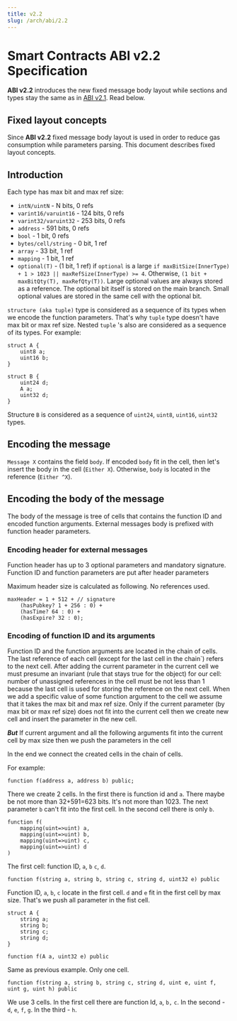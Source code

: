 ```yaml
---
title: v2.2
slug: /arch/abi/2.2
---
```


# Smart Contracts ABI v2.2 Specification

**ABI v2.2** introduces the new fixed message body layout while sections and types stay the same as in [ABI v2.1](2.1.md). Read below.

## Fixed layout concepts

Since **ABI v2.2** fixed message body layout is used in order to reduce gas consumption while parameters parsing. This document describes fixed layout concepts.

## Introduction

Each type has max bit and max ref size:

- `intN/uintN` - N bits, 0 refs
- `varint16/varuint16` - 124 bits, 0 refs
- `varint32/varuint32` - 253 bits, 0 refs
- `address` - 591 bits, 0 refs
- `bool` - 1 bit, 0 refs
- `bytes/cell/string` - 0 bit, 1 ref
- `array` - 33 bit, 1 ref
- `mapping` - 1 bit, 1 ref
- `optional(T)` - (1 bit, 1 ref) if `optional` is a large `if maxBitSize(InnerType) + 1 > 1023 || maxRefSize(InnerType) >= 4`. Otherwise, `(1 bit + maxBitQty(T), maxRefQty(T))`. Large optional values are always stored as a reference. The optional bit itself is stored on the main branch. Small optional values are stored in the same cell with the optional bit.

`structure (aka tuple)` type is considered as a sequence of its types when we encode the function parameters. That's why `tuple` type doesn't have max bit or max ref size. Nested `tuple` 's also are considered as a sequence of its types. For example:

```solidity
struct A {
	uint8 a;
	uint16 b;
}

struct B {
	uint24 d;
	A a;
	uint32 d;
}
```

Structure `B` is considered as a sequence of `uint24`, `uint8`, `uint16`, `uint32` types.

## Encoding the message

`Message X` contains the field `body`. If encoded `body` fit in the cell, then let's insert the body in the cell (`Either X`). Otherwise, `body` is located in the reference (`Either ^X`).

## Encoding the body of the message

The body of the message is tree of cells that contains the function ID and encoded function arguments. External messages body is prefixed with function header parameters.

### Encoding header for external messages

Function header has up to 3 optional parameters and mandatory signature. Function ID and function parameters are put after header parameters

Maximum header size is calculated as following. No references used.

```solidity
maxHeader = 1 + 512 + // signature
    (hasPubkey? 1 + 256 : 0) +
    (hasTime? 64 : 0) +
    (hasExpire? 32 : 0);
```

### Encoding of function ID and its arguments

Function ID and the function arguments are located in the chain of cells. The last reference of each cell (except for the last cell in the chain`) refers to the next cell. After adding the current parameter in the current cell we must presume an invariant (rule that stays true for the object) for our cell: number of unassigned references in the cell must be not less than 1 because the last cell is used for storing the reference on the next cell. When we add a specific value of some function argument to the cell we assume that it takes the max bit and max ref size. Only if the current parameter (by max bit or max ref size) does not fit into the current cell then we create new cell and insert the parameter in the new cell.

***But*** If current argument and all the following arguments fit into the current cell by max size then we push the parameters in the cell

In the end we connect the created cells in the chain of cells.

For example:

```solidity
function f(address a, address b) public;
```

There we create 2 cells. In the first there is function id and  `a`. There maybe be not more than 32+591=623 bits. It's not more than 1023. The next parameter `b` can't fit into the first cell. In the second cell there is only `b`.

```solidity
function f(
    mapping(uint=>uint) a,
    mapping(uint=>uint) b,
    mapping(uint=>uint) c,
    mapping(uint=>uint) d
)
```

The first cell: function ID, `a`, `b` `c`, `d`.

```solidity
function f(string a, string b, string c, string d, uint32 e) public
```

Function ID, `a`, `b`, `c` locate in the first cell. `d` and `e` fit in the first cell by max size. That's we push all parameter in the fist cell.

```solidity
struct A {
	string a;
	string b;
	string c;
	string d;
}

function f(A a, uint32 e) public
```

Same as previous example. Only one cell.

```solidity
function f(string a, string b, string c, string d, uint e, uint f, uint g, uint h) public
```

We use 3 cells. In the first cell there are function Id, `a`, `b,` `c`. In the second - `d`, `e`, `f`, `g`. In the third - `h`.
